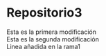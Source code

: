 # Repositorio3
Esta es la primera modificación
<br>
Esta es la segunda modificación
<br>
Linea añadida en la rama1
